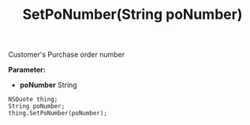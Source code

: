 ﻿---
uid: crmscript_ref_NSQuote_SetPoNumber
title: SetPoNumber(String poNumber)
intellisense: NSQuote.SetPoNumber
keywords: NSQuote, GetPoNumber
so.topic: reference
---

Customer's Purchase order number

**Parameter:** 
 - **poNumber** String

```crmscript
NSQuote thing;
String poNumber;
thing.SetPoNumber(poNumber);
```

